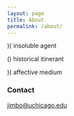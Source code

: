 ```yaml
---
layout: page
title: About
permalink: /about/
---
```


)( insoluble agent

() historical itinerant

)( affective medium

### Contact

[jimbo@uchicago.edu](mailto:jimbo@uchicago.edu)
